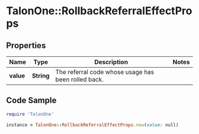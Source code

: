 # TalonOne::RollbackReferralEffectProps

## Properties

Name | Type | Description | Notes
------------ | ------------- | ------------- | -------------
**value** | **String** | The referral code whose usage has been rolled back. | 

## Code Sample

```ruby
require 'TalonOne'

instance = TalonOne::RollbackReferralEffectProps.new(value: null)
```


